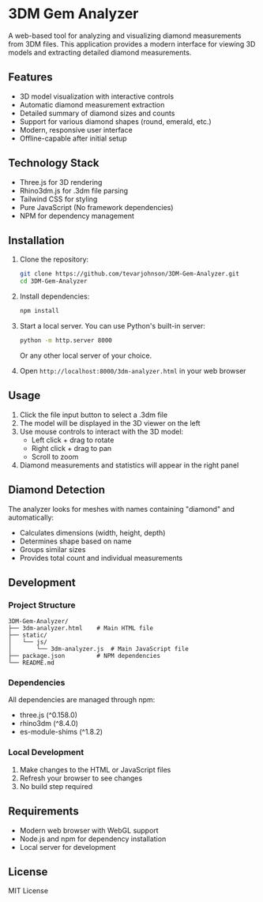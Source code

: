 # 3DM Gem Analyzer

A web-based tool for analyzing and visualizing diamond measurements from 3DM files. This application provides a modern interface for viewing 3D models and extracting detailed diamond measurements.

## Features

- 3D model visualization with interactive controls
- Automatic diamond measurement extraction
- Detailed summary of diamond sizes and counts
- Support for various diamond shapes (round, emerald, etc.)
- Modern, responsive user interface
- Offline-capable after initial setup

## Technology Stack

- Three.js for 3D rendering
- Rhino3dm.js for .3dm file parsing
- Tailwind CSS for styling
- Pure JavaScript (No framework dependencies)
- NPM for dependency management

## Installation

1. Clone the repository:
   ```bash
   git clone https://github.com/tevarjohnson/3DM-Gem-Analyzer.git
   cd 3DM-Gem-Analyzer
   ```

2. Install dependencies:
   ```bash
   npm install
   ```

3. Start a local server. You can use Python's built-in server:
   ```bash
   python -m http.server 8000
   ```
   Or any other local server of your choice.

4. Open `http://localhost:8000/3dm-analyzer.html` in your web browser

## Usage

1. Click the file input button to select a .3dm file
2. The model will be displayed in the 3D viewer on the left
3. Use mouse controls to interact with the 3D model:
   - Left click + drag to rotate
   - Right click + drag to pan
   - Scroll to zoom
4. Diamond measurements and statistics will appear in the right panel

## Diamond Detection

The analyzer looks for meshes with names containing "diamond" and automatically:
- Calculates dimensions (width, height, depth)
- Determines shape based on name
- Groups similar sizes
- Provides total count and individual measurements

## Development

### Project Structure
```
3DM-Gem-Analyzer/
├── 3dm-analyzer.html    # Main HTML file
├── static/
│   └── js/
│       └── 3dm-analyzer.js  # Main JavaScript file
├── package.json         # NPM dependencies
└── README.md
```

### Dependencies
All dependencies are managed through npm:
- three.js (^0.158.0)
- rhino3dm (^8.4.0)
- es-module-shims (^1.8.2)

### Local Development
1. Make changes to the HTML or JavaScript files
2. Refresh your browser to see changes
3. No build step required

## Requirements

- Modern web browser with WebGL support
- Node.js and npm for dependency installation
- Local server for development

## License

MIT License
